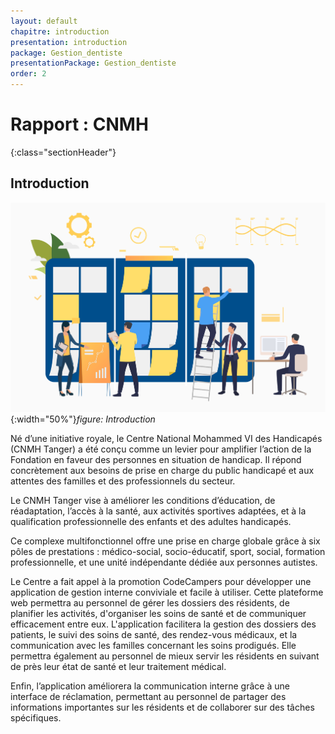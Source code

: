 ```yaml
---
layout: default
chapitre: introduction
presentation: introduction
package: Gestion_dentiste
presentationPackage: Gestion_dentiste
order: 2
---
```


# Rapport : CNMH
{:class="sectionHeader"}

<!-- new slide -->

## Introduction


![Introduction](./images/introduction.jpg){:width="50%"}*figure: Introduction*

<!-- note -->

Né d’une initiative royale, le Centre National Mohammed VI des Handicapés (CNMH Tanger) a été conçu comme un levier pour amplifier l’action de la Fondation en faveur des personnes en situation de handicap. Il répond concrètement aux besoins de prise en charge du public handicapé et aux attentes des familles et des professionnels du secteur.

Le CNMH Tanger vise à améliorer les conditions d’éducation, de réadaptation, l’accès à la santé, aux activités sportives adaptées, et à la qualification professionnelle des enfants et des adultes handicapés.

Ce complexe multifonctionnel offre une prise en charge globale grâce à six pôles de prestations : médico-social, socio-éducatif, sport, social, formation professionnelle, et une unité indépendante dédiée aux personnes autistes.

Le Centre a fait appel à la promotion CodeCampers pour développer une application de gestion interne conviviale et facile à utiliser. Cette plateforme web permettra au personnel de gérer les dossiers des résidents, de planifier les activités, d'organiser les soins de santé et de communiquer efficacement entre eux. L'application facilitera la gestion des dossiers des patients, le suivi des soins de santé, des rendez-vous médicaux, et la communication avec les familles concernant les soins prodigués. Elle permettra également au personnel de mieux servir les résidents en suivant de près leur état de santé et leur traitement médical.

Enfin, l’application améliorera la communication interne grâce à une interface de réclamation, permettant au personnel de partager des informations importantes sur les résidents et de collaborer sur des tâches spécifiques.

<!-- new slide -->
